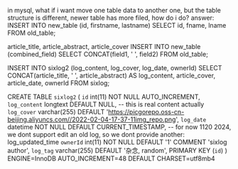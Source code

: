 in mysql, what if i want move one table data to another one, but the table structure is different, newer table has more filed, how do i do?
answer:
INSERT INTO new_table (id, firstname, lastname) 
SELECT id, fname, lname FROM old_table;

article_title, article_abstract, article_cover
INSERT INTO new_table (combined_field)
SELECT CONCAT(field1, ' ', field2) FROM old_table;

INSERT INTO sixlog2 (log_content, log_cover, log_date, ownerId)
SELECT CONCAT(article_title, ' ', article_abstract) AS log_content, article_cover, article_date, ownerId
FROM sixlog;

CREATE TABLE `sixlog2` (
 `id` int(11) NOT NULL AUTO_INCREMENT,
 `log_content` longtext DEFAULT NULL, -- this is real content actually
 `log_cover` varchar(255) DEFAULT 'https://picgorepo.oss-cn-beijing.aliyuncs.com//2022-02-04-17-37-11img_repo.png',
 `log_date` datetime NOT NULL DEFAULT CURRENT_TIMESTAMP, -- for now 1120 2024, we dont support edit an old log, so we dont provide another: log_updated_time
 `ownerId` int(11) NOT NULL DEFAULT '1' COMMENT 'sixlog author',
 `log_tag` varchar(255) DEFAULT '杂念, random',
 PRIMARY KEY (`id`)
) ENGINE=InnoDB AUTO_INCREMENT=48 DEFAULT CHARSET=utf8mb4